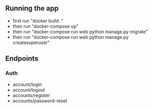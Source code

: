 ## Running the app
- first run "docker build ."
- then run "docker-compose up"
- then run "docker-compose run web python manage.py migrate"
- then run "docker-compose run web python manage.py createsuperuser"

## Endpoints
### Auth
- account/login
- account/logout
- accounts/register
- accounts/password-reset